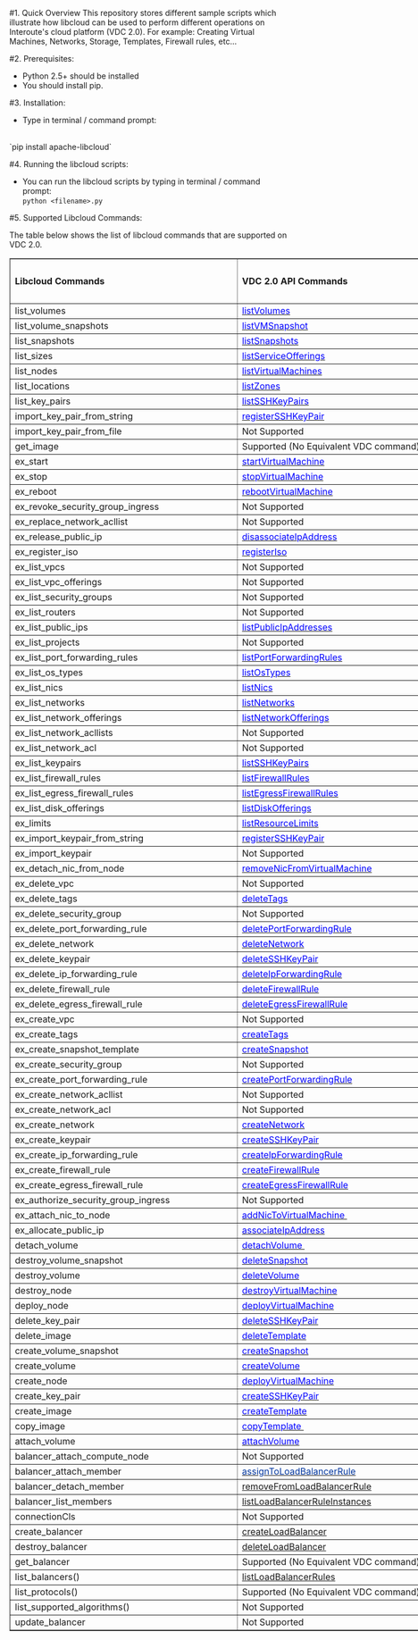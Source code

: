 
#1. Quick Overview
This repository stores different sample scripts which illustrate how libcloud can be used to perform different operations on Interoute's cloud platform (VDC 2.0). For example: Creating Virtual Machines, Networks, Storage, Templates, Firewall rules, etc...

#2. Prerequisites:
* Python 2.5+ should be installed
* You should install pip.

#3. Installation:
* Type in terminal / command prompt:
<br/>
`pip install apache-libcloud` 

#4. Running the libcloud scripts:
* You can run the libcloud scripts by typing in terminal / command prompt: <br/>
`python <filename>.py` 

#5. Supported Libcloud Commands:

<p>The table below shows the list of libcloud commands that are supported on VDC 2.0.</p>


<div id="Libcloud Commands_2055" align=center x:publishsource="Excel">

<table border=1 cellpadding=0 cellspacing=0 width=794 style='border-collapse:
 collapse;table-layout:fixed;width:595pt'>
 <col width=407 style='mso-width-source:userset;mso-width-alt:14884;width:305pt'>
 <col width=387 style='mso-width-source:userset;mso-width-alt:14153;width:290pt'>
 <tr height=20 style='mso-height-source:userset;height:15.0pt'>
  <td rowspan=4 height=80 class=xl682055 width=407 style='height:60.0pt;
  width:305pt'><b>Libcloud Commands</b></td>
  <td rowspan=4 class=xl682055 width=387 style='width:290pt'><b>VDC 2.0 API
  Commands</b></td>
 </tr>
 <tr height=20 style='mso-height-source:userset;height:15.0pt'>
 </tr>
 <tr height=20 style='mso-height-source:userset;height:15.0pt'>
 </tr>
 <tr height=20 style='mso-height-source:userset;height:15.0pt'>
 </tr>
 <tr height=20 style='height:15.0pt'>
  <td height=20 class=xl6520307 style='height:15.0pt;border-top:none'>list_volumes</td>
  <td class=xl6620307 style='border-top:none;border-left:none'><a
  href="http://cloudstore.interoute.com/main/knowledge-centre/library/api-article/vdc/20/listVolumes"><span
  style='color:blue'>listVolumes</span></a></td>
 </tr>
 <tr height=20 style='height:15.0pt'>
  <td height=20 class=xl6520307 style='height:15.0pt;border-top:none'>list_volume_snapshots</td>
  <td class=xl6620307 style='border-top:none;border-left:none'><a
  href="http://cloudstore.interoute.com/main/knowledge-centre/library/api-article/vdc/20/listVMSnapshot"><span
  style='color:blue'>listVMSnapshot</span></a></td>
 </tr>
 <tr height=20 style='height:15.0pt'>
  <td height=20 class=xl6520307 style='height:15.0pt;border-top:none'>list_snapshots</td>
  <td class=xl6620307 style='border-top:none;border-left:none'><a
  href="http://cloudstore.interoute.com/main/knowledge-centre/library/api-article/vdc/20/listSnapshots"><span
  style='color:blue'>listSnapshots</span></a></td>
 </tr>
 <tr height=20 style='height:15.0pt'>
  <td height=20 class=xl6520307 style='height:15.0pt;border-top:none'>list_sizes</td>
  <td class=xl6620307 style='border-top:none;border-left:none'><a
  href="http://cloudstore.interoute.com/main/knowledge-centre/library/api-article/vdc/20/listServiceOfferings"><span
  style='color:blue'>listServiceOfferings</span></a></td>
 </tr>
 <tr height=20 style='height:15.0pt'>
  <td height=20 class=xl6520307 style='height:15.0pt;border-top:none'>list_nodes</td>
  <td class=xl6620307 style='border-top:none;border-left:none'><a
  href="http://cloudstore.interoute.com/main/knowledge-centre/library/api-article/vdc/20/listVirtualMachines"><span
  style='color:blue'>listVirtualMachines</span></a></td>
 </tr>
 <tr height=20 style='height:15.0pt'>
  <td height=20 class=xl6520307 style='height:15.0pt;border-top:none'>list_locations</td>
  <td class=xl6620307 style='border-top:none;border-left:none'><a
  href="http://cloudstore.interoute.com/main/knowledge-centre/library/api-article/vdc/20/listZones"><span
  style='color:blue'>listZones</span></a></td>
 </tr>
 <tr height=20 style='height:15.0pt'>
  <td height=20 class=xl6520307 style='height:15.0pt;border-top:none'>list_key_pairs</td>
  <td class=xl6620307 style='border-top:none;border-left:none'><a
  href="http://cloudstore.interoute.com/main/knowledge-centre/library/api-article/vdc/20/listSSHKeyPairs"><span
  style='color:blue'>listSSHKeyPairs</span></a></td>
 </tr>
 <tr height=20 style='height:15.0pt'>
  <td height=20 class=xl6520307 style='height:15.0pt;border-top:none'>import_key_pair_from_string</td>
  <td class=xl6620307 style='border-top:none;border-left:none'><a
  href="http://cloudstore.interoute.com/main/knowledge-centre/library/api-article/vdc/20/registerSSHKeyPair"><span
  style='color:blue'>registerSSHKeyPair</span></a></td>
 </tr>
 <tr height=20 style='height:15.0pt'>
  <td height=20 class=xl6520307 style='height:15.0pt;border-top:none'>import_key_pair_from_file</td>
  <td class=xl6720307 style='border-top:none;border-left:none'>Not Supported</td>
 </tr>
 <tr height=20 style='height:15.0pt'>
  <td height=20 class=xl6520307 style='height:15.0pt;border-top:none'>get_image</td>
  <td class=xl7120307 style='border-top:none;border-left:none'><span
  style='orphans: auto;text-align:start;widows: auto;-webkit-text-stroke-width: 0px'>Supported
  (No Equivalent VDC command)</span></td>
 </tr>
 <tr height=20 style='height:15.0pt'>
  <td height=20 class=xl6520307 style='height:15.0pt;border-top:none'>ex_start</td>
  <td class=xl6620307 style='border-top:none;border-left:none'><a
  href="http://cloudstore.interoute.com/main/knowledge-centre/library/api-article/vdc/20/startVirtualMachine"><span
  style='color:blue'>startVirtualMachine</span></a></td>
 </tr>
 <tr height=20 style='height:15.0pt'>
  <td height=20 class=xl6520307 style='height:15.0pt;border-top:none'>ex_stop</td>
  <td class=xl6620307 style='border-top:none;border-left:none'><a
  href="http://cloudstore.interoute.com/main/knowledge-centre/library/api-article/vdc/20/stopVirtualMachine"><span
  style='color:blue'>stopVirtualMachine</span></a></td>
 </tr>
 <tr height=20 style='height:15.0pt'>
  <td height=20 class=xl6520307 style='height:15.0pt;border-top:none'>ex_reboot</td>
  <td class=xl6620307 style='border-top:none;border-left:none'><a
  href="http://cloudstore.interoute.com/main/knowledge-centre/library/api-article/vdc/20/rebootVirtualMachine"><span
  style='color:blue'>rebootVirtualMachine</span></a></td>
 </tr>
 <tr height=20 style='height:15.0pt'>
  <td height=20 class=xl6520307 style='height:15.0pt;border-top:none'>ex_revoke_security_group_ingress</td>
  <td class=xl6720307 style='border-top:none;border-left:none'>Not Supported</td>
 </tr>
 <tr height=20 style='height:15.0pt'>
  <td height=20 class=xl6520307 style='height:15.0pt;border-top:none'>ex_replace_network_acllist</td>
  <td class=xl6720307 style='border-top:none;border-left:none'>Not Supported</td>
 </tr>
 <tr height=20 style='height:15.0pt'>
  <td height=20 class=xl6520307 style='height:15.0pt;border-top:none'>ex_release_public_ip</td>
  <td class=xl6620307 style='border-top:none;border-left:none'><a
  href="http://cloudstore.interoute.com/main/knowledge-centre/library/api-article/vdc/20/disassociateIpAddress"><span
  style='color:blue'>disassociateIpAddress</span></a></td>
 </tr>
 <tr height=20 style='height:15.0pt'>
  <td height=20 class=xl6520307 style='height:15.0pt;border-top:none'>ex_register_iso</td>
  <td class=xl6620307 style='border-top:none;border-left:none'><a
  href="http://cloudstore.interoute.com/main/knowledge-centre/library/api-article/vdc/20/registerIso"><span
  style='color:blue'>registerIso</span></a></td>
 </tr>
 <tr height=20 style='height:15.0pt'>
  <td height=20 class=xl6520307 style='height:15.0pt;border-top:none'>ex_list_vpcs</td>
  <td class=xl6720307 style='border-top:none;border-left:none'>Not Supported</td>
 </tr>
 <tr height=20 style='height:15.0pt'>
  <td height=20 class=xl6520307 style='height:15.0pt;border-top:none'>ex_list_vpc_offerings</td>
  <td class=xl6720307 style='border-top:none;border-left:none'>Not Supported</td>
 </tr>
 <tr height=20 style='height:15.0pt'>
  <td height=20 class=xl6520307 style='height:15.0pt;border-top:none'>ex_list_security_groups</td>
  <td class=xl6720307 style='border-top:none;border-left:none'>Not Supported</td>
 </tr>
 <tr height=20 style='height:15.0pt'>
  <td height=20 class=xl6520307 style='height:15.0pt;border-top:none'>ex_list_routers</td>
  <td class=xl6720307 style='border-top:none;border-left:none'>Not Supported</td>
 </tr>
 <tr height=20 style='height:15.0pt'>
  <td height=20 class=xl6520307 style='height:15.0pt;border-top:none'>ex_list_public_ips</td>
  <td class=xl6620307 style='border-top:none;border-left:none'><a
  href="http://cloudstore.interoute.com/main/knowledge-centre/library/api-article/vdc/20/listPublicIpAddresses"><span
  style='color:blue'>listPublicIpAddresses</span></a></td>
 </tr>
 <tr height=20 style='height:15.0pt'>
  <td height=20 class=xl6520307 style='height:15.0pt;border-top:none'>ex_list_projects</td>
  <td class=xl6720307 style='border-top:none;border-left:none'>Not Supported</td>
 </tr>
 <tr height=20 style='height:15.0pt'>
  <td height=20 class=xl6520307 style='height:15.0pt;border-top:none'>ex_list_port_forwarding_rules</td>
  <td class=xl6620307 style='border-top:none;border-left:none'><a
  href="http://cloudstore.interoute.com/main/knowledge-centre/library/api-article/vdc/20/listPortForwardingRules"><span
  style='color:blue'>listPortForwardingRules</span></a></td>
 </tr>
 <tr height=20 style='height:15.0pt'>
  <td height=20 class=xl6520307 style='height:15.0pt;border-top:none'>ex_list_os_types</td>
  <td class=xl6620307 style='border-top:none;border-left:none'><a
  href="http://cloudstore.interoute.com/main/knowledge-centre/library/api-article/vdc/20/listOsTypes"><span
  style='color:blue'>listOsTypes</span></a></td>
 </tr>
 <tr height=20 style='height:15.0pt'>
  <td height=20 class=xl6520307 style='height:15.0pt;border-top:none'>ex_list_nics</td>
  <td class=xl6620307 style='border-top:none;border-left:none'><a
  href="http://cloudstore.interoute.com/main/knowledge-centre/library/api-article/vdc/20/listNics"><span
  style='color:blue'>listNics</span></a></td>
 </tr>
 <tr height=20 style='height:15.0pt'>
  <td height=20 class=xl6520307 style='height:15.0pt;border-top:none'>ex_list_networks</td>
  <td class=xl6620307 style='border-top:none;border-left:none'><a
  href="http://cloudstore.interoute.com/main/knowledge-centre/library/api-article/vdc/20/listNetworks"><span
  style='color:blue'>listNetworks</span></a></td>
 </tr>
 <tr height=20 style='height:15.0pt'>
  <td height=20 class=xl6520307 style='height:15.0pt;border-top:none'>ex_list_network_offerings</td>
  <td class=xl6620307 style='border-top:none;border-left:none'><a
  href="http://cloudstore.interoute.com/main/knowledge-centre/library/api-article/vdc/20/listNetworkOfferings"><span
  style='color:blue'>listNetworkOfferings</span></a></td>
 </tr>
 <tr height=20 style='height:15.0pt'>
  <td height=20 class=xl6520307 style='height:15.0pt;border-top:none'>ex_list_network_acllists</td>
  <td class=xl6720307 style='border-top:none;border-left:none'>Not Supported</td>
 </tr>
 <tr height=20 style='height:15.0pt'>
  <td height=20 class=xl6520307 style='height:15.0pt;border-top:none'>ex_list_network_acl</td>
  <td class=xl6720307 style='border-top:none;border-left:none'>Not Supported</td>
 </tr>
 <tr height=20 style='height:15.0pt'>
  <td height=20 class=xl6520307 style='height:15.0pt;border-top:none'>ex_list_keypairs</td>
  <td class=xl6620307 style='border-top:none;border-left:none'><a
  href="http://cloudstore.interoute.com/main/knowledge-centre/library/api-article/vdc/20/listSSHKeyPairs"><span
  style='color:blue'>listSSHKeyPairs</span></a></td>
 </tr>
 <tr height=20 style='height:15.0pt'>
  <td height=20 class=xl6520307 style='height:15.0pt;border-top:none'>ex_list_firewall_rules</td>
  <td class=xl6620307 style='border-top:none;border-left:none'><a
  href="http://cloudstore.interoute.com/main/knowledge-centre/library/api-article/vdc/20/listFirewallRules"><span
  style='color:blue'>listFirewallRules</span></a></td>
 </tr>
 <tr height=20 style='height:15.0pt'>
  <td height=20 class=xl6520307 style='height:15.0pt;border-top:none'>ex_list_egress_firewall_rules</td>
  <td class=xl6620307 style='border-top:none;border-left:none'><a
  href="http://cloudstore.interoute.com/main/knowledge-centre/library/api-article/vdc/20/listEgressFirewallRules"><span
  style='color:blue'>listEgressFirewallRules</span></a></td>
 </tr>
 <tr height=20 style='height:15.0pt'>
  <td height=20 class=xl6520307 style='height:15.0pt;border-top:none'>ex_list_disk_offerings</td>
  <td class=xl6620307 style='border-top:none;border-left:none'><a
  href="http://cloudstore.interoute.com/main/knowledge-centre/library/api-article/vdc/20/listDiskOfferings"><span
  style='color:blue'>listDiskOfferings</span></a></td>
 </tr>
 <tr height=20 style='height:15.0pt'>
  <td height=20 class=xl6520307 style='height:15.0pt;border-top:none'>ex_limits</td>
  <td class=xl6620307 style='border-top:none;border-left:none'><a
  href="http://cloudstore.interoute.com/main/knowledge-centre/library/api-article/vdc/20/listResourceLimits"><span
  style='color:blue'>listResourceLimits</span></a></td>
 </tr>
 <tr height=20 style='height:15.0pt'>
  <td height=20 class=xl6520307 style='height:15.0pt;border-top:none'>ex_import_keypair_from_string</td>
  <td class=xl6620307 style='border-top:none;border-left:none'><a
  href="http://cloudstore.interoute.com/main/knowledge-centre/library/api-article/vdc/20/registerSSHKeyPair"><span
  style='color:blue'>registerSSHKeyPair</span></a></td>
 </tr>
 <tr height=20 style='height:15.0pt'>
  <td height=20 class=xl6520307 style='height:15.0pt;border-top:none'>ex_import_keypair</td>
  <td class=xl6720307 style='border-top:none;border-left:none'>Not Supported</td>
 </tr>
 <tr height=20 style='height:15.0pt'>
  <td height=20 class=xl6520307 style='height:15.0pt;border-top:none'>ex_detach_nic_from_node</td>
  <td class=xl6620307 style='border-top:none;border-left:none'><a
  href="http://cloudstore.interoute.com/main/knowledge-centre/library/api-article/vdc/20/removeNicFromVirtualMachine"><span
  style='color:blue'>removeNicFromVirtualMachine</span></a></td>
 </tr>
 <tr height=20 style='height:15.0pt'>
  <td height=20 class=xl6520307 style='height:15.0pt;border-top:none'>ex_delete_vpc</td>
  <td class=xl6720307 style='border-top:none;border-left:none'>Not Supported</td>
 </tr>
 <tr height=20 style='height:15.0pt'>
  <td height=20 class=xl6520307 style='height:15.0pt;border-top:none'>ex_delete_tags</td>
  <td class=xl6620307 style='border-top:none;border-left:none'><a
  href="http://cloudstore.interoute.com/main/knowledge-centre/library/api-article/vdc/20/deleteTags"><span
  style='color:blue'>deleteTags</span></a></td>
 </tr>
 <tr height=20 style='height:15.0pt'>
  <td height=20 class=xl6520307 style='height:15.0pt;border-top:none'>ex_delete_security_group</td>
  <td class=xl6720307 style='border-top:none;border-left:none'>Not Supported</td>
 </tr>
 <tr height=20 style='height:15.0pt'>
  <td height=20 class=xl6520307 style='height:15.0pt;border-top:none'>ex_delete_port_forwarding_rule</td>
  <td class=xl6620307 style='border-top:none;border-left:none'><a
  href="http://cloudstore.interoute.com/main/knowledge-centre/library/api-article/vdc/20/deletePortForwardingRule"><span
  style='color:blue'>deletePortForwardingRule</span></a></td>
 </tr>
 <tr height=20 style='height:15.0pt'>
  <td height=20 class=xl6520307 style='height:15.0pt;border-top:none'>ex_delete_network</td>
  <td class=xl6620307 style='border-top:none;border-left:none'><a
  href="http://cloudstore.interoute.com/main/knowledge-centre/library/api-article/vdc/20/deleteNetwork"><span
  style='color:blue'>deleteNetwork</span></a></td>
 </tr>
 <tr height=20 style='height:15.0pt'>
  <td height=20 class=xl6520307 style='height:15.0pt;border-top:none'>ex_delete_keypair</td>
  <td class=xl6620307 style='border-top:none;border-left:none'><a
  href="http://cloudstore.interoute.com/main/knowledge-centre/library/api-article/vdc/20/deleteSSHKeyPair"><span
  style='color:blue'>deleteSSHKeyPair</span></a></td>
 </tr>
 <tr height=20 style='height:15.0pt'>
  <td height=20 class=xl6520307 style='height:15.0pt;border-top:none'>ex_delete_ip_forwarding_rule</td>
  <td class=xl6620307 style='border-top:none;border-left:none'><a
  href="http://cloudstore.interoute.com/main/knowledge-centre/library/api-article/vdc/20/deleteIpForwardingRule"><span
  style='color:blue'>deleteIpForwardingRule</span></a></td>
 </tr>
 <tr height=20 style='height:15.0pt'>
  <td height=20 class=xl6520307 style='height:15.0pt;border-top:none'>ex_delete_firewall_rule</td>
  <td class=xl6620307 style='border-top:none;border-left:none'><a
  href="http://cloudstore.interoute.com/main/knowledge-centre/library/api-article/vdc/20/deleteFirewallRule"><span
  style='color:blue'>deleteFirewallRule</span></a></td>
 </tr>
 <tr height=20 style='height:15.0pt'>
  <td height=20 class=xl6520307 style='height:15.0pt;border-top:none'>ex_delete_egress_firewall_rule</td>
  <td class=xl6620307 style='border-top:none;border-left:none'><a
  href="http://cloudstore.interoute.com/main/knowledge-centre/library/api-article/vdc/20/deleteEgressFirewallRule"><span
  style='color:blue'>deleteEgressFirewallRule</span></a></td>
 </tr>
 <tr height=20 style='height:15.0pt'>
  <td height=20 class=xl6520307 style='height:15.0pt;border-top:none'>ex_create_vpc</td>
  <td class=xl6720307 style='border-top:none;border-left:none'>Not Supported</td>
 </tr>
 <tr height=20 style='height:15.0pt'>
  <td height=20 class=xl6520307 style='height:15.0pt;border-top:none'>ex_create_tags</td>
  <td class=xl6620307 style='border-top:none;border-left:none'><a
  href="http://cloudstore.interoute.com/main/knowledge-centre/library/api-article/vdc/20/createTags"><span
  style='color:blue'>createTags</span></a></td>
 </tr>
 <tr height=20 style='height:15.0pt'>
  <td height=20 class=xl6520307 style='height:15.0pt;border-top:none'>ex_create_snapshot_template</td>
  <td class=xl6620307 style='border-top:none;border-left:none'><a
  href="http://cloudstore.interoute.com/main/knowledge-centre/library/api-article/vdc/20/createSnapshot"><span
  style='color:blue'>createSnapshot</span></a></td>
 </tr>
 <tr height=20 style='height:15.0pt'>
  <td height=20 class=xl6520307 style='height:15.0pt;border-top:none'>ex_create_security_group</td>
  <td class=xl6720307 style='border-top:none;border-left:none'>Not Supported</td>
 </tr>
 <tr height=20 style='height:15.0pt'>
  <td height=20 class=xl6520307 style='height:15.0pt;border-top:none'>ex_create_port_forwarding_rule</td>
  <td class=xl6620307 style='border-top:none;border-left:none'><a
  href="http://cloudstore.interoute.com/main/knowledge-centre/library/api-article/vdc/20/createPortForwardingRule"><span
  style='color:blue'>createPortForwardingRule</span></a></td>
 </tr>
 <tr height=20 style='height:15.0pt'>
  <td height=20 class=xl6520307 style='height:15.0pt;border-top:none'>ex_create_network_acllist</td>
  <td class=xl6720307 style='border-top:none;border-left:none'>Not Supported</td>
 </tr>
 <tr height=20 style='height:15.0pt'>
  <td height=20 class=xl6520307 style='height:15.0pt;border-top:none'>ex_create_network_acl</td>
  <td class=xl6720307 style='border-top:none;border-left:none'>Not Supported</td>
 </tr>
 <tr height=20 style='height:15.0pt'>
  <td height=20 class=xl6520307 style='height:15.0pt;border-top:none'>ex_create_network</td>
  <td class=xl6620307 style='border-top:none;border-left:none'><a
  href="http://cloudstore.interoute.com/main/knowledge-centre/library/api-article/vdc/20/createNetwork"><span
  style='color:blue'>createNetwork</span></a></td>
 </tr>
 <tr height=20 style='height:15.0pt'>
  <td height=20 class=xl6520307 style='height:15.0pt;border-top:none'>ex_create_keypair</td>
  <td class=xl6620307 style='border-top:none;border-left:none'><a
  href="http://cloudstore.interoute.com/main/knowledge-centre/library/api-article/vdc/20/createSSHKeyPair"><span
  style='color:blue'>createSSHKeyPair</span></a></td>
 </tr>
 <tr height=20 style='height:15.0pt'>
  <td height=20 class=xl6520307 style='height:15.0pt;border-top:none'>ex_create_ip_forwarding_rule</td>
  <td class=xl6620307 style='border-top:none;border-left:none'><a
  href="http://cloudstore.interoute.com/main/knowledge-centre/library/api-article/vdc/20/createIpForwardingRule"><span
  style='color:blue'>createIpForwardingRule</span></a></td>
 </tr>
 <tr height=20 style='height:15.0pt'>
  <td height=20 class=xl6520307 style='height:15.0pt;border-top:none'>ex_create_firewall_rule</td>
  <td class=xl6620307 style='border-top:none;border-left:none'><a
  href="http://cloudstore.interoute.com/main/knowledge-centre/library/api-article/vdc/20/createFirewallRule"><span
  style='color:blue'>createFirewallRule</span></a></td>
 </tr>
 <tr height=20 style='height:15.0pt'>
  <td height=20 class=xl6520307 style='height:15.0pt;border-top:none'>ex_create_egress_firewall_rule</td>
  <td class=xl6620307 style='border-top:none;border-left:none'><a
  href="http://cloudstore.interoute.com/main/knowledge-centre/library/api-article/vdc/20/createEgressFirewallRule"><span
  style='color:blue'>createEgressFirewallRule</span></a></td>
 </tr>
 <tr height=20 style='height:15.0pt'>
  <td height=20 class=xl6520307 style='height:15.0pt;border-top:none'>ex_authorize_security_group_ingress</td>
  <td class=xl6720307 style='border-top:none;border-left:none'>Not Supported</td>
 </tr>
 <tr height=20 style='height:15.0pt'>
  <td height=20 class=xl6520307 style='height:15.0pt;border-top:none'>ex_attach_nic_to_node</td>
  <td class=xl6620307 style='border-top:none;border-left:none'><a
  href="http://cloudstore.interoute.com/main/knowledge-centre/library/api-article/vdc/20/addNicToVirtualMachine"><span
  style='color:blue'>addNicToVirtualMachine&nbsp;</span></a></td>
 </tr>
 <tr height=20 style='height:15.0pt'>
  <td height=20 class=xl6520307 style='height:15.0pt;border-top:none'>ex_allocate_public_ip</td>
  <td class=xl6620307 style='border-top:none;border-left:none'><a
  href="http://cloudstore.interoute.com/main/knowledge-centre/library/api-article/vdc/20/associateIpAddress"><span
  style='color:blue'>associateIpAddress</span></a></td>
 </tr>
 <tr height=20 style='height:15.0pt'>
  <td height=20 class=xl6520307 style='height:15.0pt;border-top:none'>detach_volume</td>
  <td class=xl6620307 style='border-top:none;border-left:none'><a
  href="http://cloudstore.interoute.com/main/knowledge-centre/library/api-article/vdc/20/detachVolume"><span
  style='color:blue'>detachVolume&nbsp;</span></a></td>
 </tr>
 <tr height=20 style='height:15.0pt'>
  <td height=20 class=xl6520307 style='height:15.0pt;border-top:none'>destroy_volume_snapshot</td>
  <td class=xl6620307 style='border-top:none;border-left:none'><a
  href="http://cloudstore.interoute.com/main/knowledge-centre/library/api-article/vdc/20/deleteSnapshot"><span
  style='color:blue'>deleteSnapshot</span></a></td>
 </tr>
 <tr height=20 style='height:15.0pt'>
  <td height=20 class=xl6520307 style='height:15.0pt;border-top:none'>destroy_volume</td>
  <td class=xl6620307 style='border-top:none;border-left:none'><a
  href="http://cloudstore.interoute.com/main/knowledge-centre/library/api-article/vdc/20/deleteVolume"><span
  style='color:blue'>deleteVolume</span></a></td>
 </tr>
 <tr height=20 style='height:15.0pt'>
  <td height=20 class=xl6520307 style='height:15.0pt;border-top:none'>destroy_node</td>
  <td class=xl6620307 style='border-top:none;border-left:none'><a
  href="http://cloudstore.interoute.com/main/knowledge-centre/library/api-article/vdc/20/destroyVirtualMachine"><span
  style='color:blue'>destroyVirtualMachine</span></a></td>
 </tr>
 <tr height=20 style='height:15.0pt'>
  <td height=20 class=xl6520307 style='height:15.0pt;border-top:none'>deploy_node</td>
  <td class=xl6620307 style='border-top:none;border-left:none'><a
  href="http://cloudstore.interoute.com/main/knowledge-centre/library/api-article/vdc/20/deployVirtualMachine"><span
  style='color:blue'>deployVirtualMachine</span></a></td>
 </tr>
 <tr height=20 style='height:15.0pt'>
  <td height=20 class=xl6520307 style='height:15.0pt;border-top:none'>delete_key_pair</td>
  <td class=xl6620307 style='border-top:none;border-left:none'><a
  href="http://cloudstore.interoute.com/main/knowledge-centre/library/api-article/vdc/20/deleteSSHKeyPair"><span
  style='color:blue'>deleteSSHKeyPair</span></a></td>
 </tr>
 <tr height=20 style='height:15.0pt'>
  <td height=20 class=xl6520307 style='height:15.0pt;border-top:none'>delete_image</td>
  <td class=xl6620307 style='border-top:none;border-left:none'><a
  href="http://cloudstore.interoute.com/main/knowledge-centre/library/api-article/vdc/20/deleteTemplate"><span
  style='color:blue'>deleteTemplate</span></a></td>
 </tr>
 <tr height=20 style='height:15.0pt'>
  <td height=20 class=xl6520307 style='height:15.0pt;border-top:none'>create_volume_snapshot</td>
  <td class=xl6620307 style='border-top:none;border-left:none'><a
  href="http://cloudstore.interoute.com/main/knowledge-centre/library/api-article/vdc/20/createSnapshot"><span
  style='color:blue'>createSnapshot</span></a></td>
 </tr>
 <tr height=20 style='height:15.0pt'>
  <td height=20 class=xl6520307 style='height:15.0pt;border-top:none'>create_volume</td>
  <td class=xl6620307 style='border-top:none;border-left:none'><a
  href="http://cloudstore.interoute.com/main/knowledge-centre/library/api-article/vdc/20/createVolume"><span
  style='color:blue'>createVolume</span></a></td>
 </tr>
 <tr height=20 style='height:15.0pt'>
  <td height=20 class=xl6520307 style='height:15.0pt;border-top:none'>create_node</td>
  <td class=xl6620307 style='border-top:none;border-left:none'><a
  href="http://cloudstore.interoute.com/main/knowledge-centre/library/api-article/vdc/20/deployVirtualMachine"><span
  style='color:blue'>deployVirtualMachine</span></a></td>
 </tr>
 <tr height=20 style='height:15.0pt'>
  <td height=20 class=xl6520307 style='height:15.0pt;border-top:none'>create_key_pair</td>
  <td class=xl6620307 style='border-top:none;border-left:none'><a
  href="http://cloudstore.interoute.com/main/knowledge-centre/library/api-article/vdc/20/createSSHKeyPair"><span
  style='color:blue'>createSSHKeyPair</span></a></td>
 </tr>
 <tr height=20 style='height:15.0pt'>
  <td height=20 class=xl6520307 style='height:15.0pt;border-top:none'>create_image</td>
  <td class=xl6620307 style='border-top:none;border-left:none'><a
  href="http://cloudstore.interoute.com/main/knowledge-centre/library/api-article/vdc/20/createTemplate"><span
  style='color:blue'>createTemplate</span></a></td>
 </tr>
 <tr height=20 style='height:15.0pt'>
  <td height=20 class=xl6520307 style='height:15.0pt;border-top:none'>copy_image</td>
  <td class=xl6620307 style='border-top:none;border-left:none'><a
  href="http://cloudstore.interoute.com/main/knowledge-centre/library/api-article/vdc/20/copyTemplate"><span
  style='color:blue'>copyTemplate&nbsp;</span></a></td>
 </tr>
 <tr height=20 style='height:15.0pt'>
  <td height=20 class=xl6520307 style='height:15.0pt;border-top:none'>attach_volume</td>
  <td class=xl6620307 style='border-top:none;border-left:none'><a
  href="http://cloudstore.interoute.com/main/knowledge-centre/library/api-article/vdc/20/attachVolume"><span
  style='color:blue'>attachVolume</span></a></td>
 </tr>
 <tr height=20 style='height:15.0pt'>
  <td height=20 class=xl7020307 style='height:15.0pt;border-top:none'><span
  style='orphans: auto;text-align:start;widows: auto;-webkit-text-stroke-width: 0px'>balancer_attach_compute_node</td>
  </span>
  <td class=xl6720307 style='border-top:none;border-left:none'>Not Supported</td>
 </tr>
 <tr height=20 style='height:15.0pt'>
  <td height=20 class=xl7020307 style='height:15.0pt;border-top:none'><span
  style='orphans: auto;text-align:start;widows: auto;-webkit-text-stroke-width: 0px'>balancer_attach_member</span></td>
  <td class=xl7320307 style='border-top:none;border-left:none'><a
  href="http://cloudstore.interoute.com/main/knowledge-centre/library/api-article/vdc/20/assignToLoadBalancerRule"
  style='outline: 0px;font-stretch: inherit;orphans: auto;text-align:start;
  widows: auto;-webkit-text-stroke-width: 0px'><span style='color:#00359E'>assignToLoadBalancerRule</span></a></td>
 </tr>
 <tr height=20 style='height:15.0pt'>
  <td height=20 class=xl7020307 style='height:15.0pt;border-top:none'><span
  style='orphans: auto;text-align:start;widows: auto;-webkit-text-stroke-width: 0px'>balancer_detach_member</span></td>
  <td class=xl7220307 style='border-top:none;border-left:none'><a
  href="http://cloudstore.interoute.com/main/knowledge-centre/library/api-article/vdc/20/removeFromLoadBalancerRule"
  style='outline: 0px;font-stretch: inherit;orphans: auto;text-align:start;
  widows: auto;-webkit-text-stroke-width: 0px'>removeFromLoadBalancerRule</a></td>
 </tr>
 <tr height=20 style='height:15.0pt'>
  <td height=20 class=xl7020307 style='height:15.0pt;border-top:none'><span
  style='orphans: auto;text-align:start;widows: auto;-webkit-text-stroke-width: 0px'>balancer_list_members</span></td>
  <td class=xl7220307 style='border-top:none;border-left:none'><a
  href="http://cloudstore.interoute.com/main/knowledge-centre/library/api-article/vdc/20/listLoadBalancerRuleInstances"
  style='outline: 0px;font-stretch: inherit;orphans: auto;text-align:start;
  widows: auto;-webkit-text-stroke-width: 0px'>listLoadBalancerRuleInstances</a></td>
 </tr>
 <tr height=20 style='height:15.0pt'>
  <td height=20 class=xl7020307 style='height:15.0pt;border-top:none'><span
  style='orphans: auto;text-align:start;widows: auto;-webkit-text-stroke-width: 0px'>connectionCls</span></td>
  <td class=xl6720307 style='border-top:none;border-left:none'>Not Supported</td>
 </tr>
 <tr height=20 style='height:15.0pt'>
  <td height=20 class=xl7020307 style='height:15.0pt;border-top:none'><span
  style='orphans: auto;text-align:start;widows: auto;-webkit-text-stroke-width: 0px'>create_balancer</span></td>
  <td class=xl7220307 style='border-top:none;border-left:none'><a
  href="http://cloudstore.interoute.com/main/knowledge-centre/library/api-article/vdc/20/createLoadBalancer"
  style='outline: 0px;font-stretch: inherit;orphans: auto;text-align:start;
  widows: auto;-webkit-text-stroke-width: 0px'>createLoadBalancer</a></td>
 </tr>
 <tr height=20 style='height:15.0pt'>
  <td height=20 class=xl7020307 style='height:15.0pt;border-top:none'><span
  style='orphans: auto;text-align:start;widows: auto;-webkit-text-stroke-width: 0px'>destroy_balancer</span></td>
  <td class=xl7220307 style='border-top:none;border-left:none'><a
  href="http://cloudstore.interoute.com/main/knowledge-centre/library/api-article/vdc/20/deleteLoadBalancer"
  style='outline: 0px;font-stretch: inherit;orphans: auto;text-align:start;
  widows: auto;-webkit-text-stroke-width: 0px'>deleteLoadBalancer</a></td>
 </tr>
 <tr height=20 style='height:15.0pt'>
  <td height=20 class=xl7020307 style='height:15.0pt;border-top:none'><span
  style='orphans: auto;text-align:start;widows: auto;-webkit-text-stroke-width: 0px'>get_balancer</span></td>
  <td class=xl7120307 style='border-top:none;border-left:none'><span
  style='orphans: auto;text-align:start;widows: auto;-webkit-text-stroke-width: 0px'>Supported
  (No Equivalent VDC command)</span></td>
 </tr>
 <tr height=20 style='height:15.0pt'>
  <td height=20 class=xl7020307 style='height:15.0pt;border-top:none'>list_balancers<font
  class="font520307">()</font></td>
  <td class=xl7220307 style='border-top:none;border-left:none'><a
  href="http://cloudstore.interoute.com/main/knowledge-centre/library/api-article/vdc/20/listLoadBalancerRules"
  style='outline: 0px;font-stretch: inherit;orphans: auto;text-align:start;
  widows: auto;-webkit-text-stroke-width: 0px'>listLoadBalancerRules</a></td>
 </tr>
 <tr height=20 style='height:15.0pt'>
  <td height=20 class=xl7020307 style='height:15.0pt;border-top:none'>list_protocols<font
  class="font520307">()</font></td>
  <td class=xl7120307 style='border-top:none;border-left:none'>Supported (No
  Equivalent VDC command)</td>
 </tr>
 <tr height=20 style='height:15.0pt'>
  <td height=20 class=xl7020307 style='height:15.0pt;border-top:none'>list_supported_algorithms<font
  class="font520307">()</font></td>
  <td class=xl6720307 style='border-top:none;border-left:none'>Not Supported</td>
 </tr>
 <tr height=20 style='height:15.0pt'>
  <td height=20 class=xl7020307 style='height:15.0pt;border-top:none'><span
  style='orphans: auto;text-align:start;widows: auto;-webkit-text-stroke-width: 0px'>update_balancer</span></td>
  <td class=xl6720307 style='border-top:none;border-left:none'>Not Supported</td>
 </tr>

</table>
</div>
